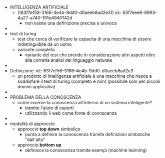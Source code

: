 - INTELLIGENZA ARTIFICIALE
	- ((63f7ef58-3166-4e4b-9dd0-d0aeeb8ad2e3))
	  id:: 63f7eee6-8993-4a27-a740-191e4940142d
		- non esiste una definizione precisa e univoca
-
- test di turing
	- test che cerca di verificare la capacita di una macchina di essere indistinguibile da un uomo
	- variante completa
		- variante del test che prende in considerazione altri aspetti oltre alla corretta analisi del linguaggio naturale
-
- Definizione:
  id:: 63f7ef58-3166-4e4b-9dd0-d0aeeb8ad2e3
	- un prodotto di intelligenza artificiale è una macchina che riesce a soddisfare il test di turing (completo e non) (possibile solo per piccoli domini applicativi)
-
- PROBLEMA DELLA CONOSCENZA
	- come inserire la conoscenza all'interno di un sistema inteligente?
		- tramite l'aiuto di esperti
		- utilizzando il web come fonte di conoscenza
-
- modalità di approccio
	- approccio  **top down** simbolico
		- punta a definire la conoscenza tramite definizioni simboliche "dall'alto"
	- approccio **bottom up**
		- definisce la conoscenza tramite esempi (machine learning)